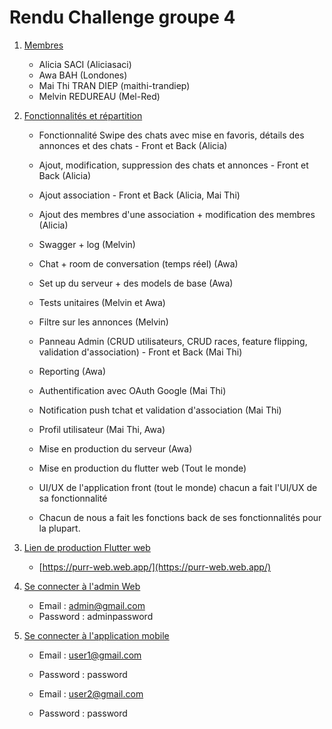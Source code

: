 # Rendu Challenge groupe 4 

1. [Membres](#membres)
   - Alicia SACI (Aliciasaci)
   - Awa BAH (Londones)
   - Mai Thi TRAN DIEP (maithi-trandiep)
   - Melvin REDUREAU (Mel-Red)

2. [Fonctionnalités et répartition](#fonctionnalités-et-répartition)
   - Fonctionnalité Swipe des chats avec mise en favoris, détails des annonces et des chats - Front et Back (Alicia)
   - Ajout, modification, suppression des chats et annonces - Front et Back (Alicia)
   - Ajout association - Front et Back (Alicia, Mai Thi)
   - Ajout des membres d'une association + modification des membres (Alicia)
   - Swagger + log (Melvin)
   - Chat + room de conversation (temps réel) (Awa)
   - Set up du serveur + des models de base (Awa)
   - Tests unitaires (Melvin et Awa)
   - Filtre sur les annonces (Melvin)
   - Panneau Admin (CRUD utilisateurs, CRUD races, feature flipping, validation d'association) - Front et Back (Mai Thi)
   - Reporting (Awa)
   - Authentification avec OAuth Google (Mai Thi)
   - Notification push tchat et validation d'association (Mai Thi)
   - Profil utilisateur (Mai Thi, Awa)
   
   - Mise en production du serveur (Awa)
   - Mise en production du flutter web (Tout le monde)
   - UI/UX de l'application front (tout le monde) chacun a fait l'UI/UX de sa fonctionnalité
   - Chacun de nous a fait les fonctions back de ses fonctionnalités pour la plupart.

3. [Lien de production Flutter web](#lien-de-production-flutter-web)
   - [https://purr-web.web.app/](https://purr-web.web.app/)

4. [Se connecter à l'admin Web](#se-connecter-à-ladmin-web)
   - Email : admin@gmail.com
   - Password : adminpassword

5. [Se connecter à l'application mobile](#se-connecter-à-lapplication-mobile)
   - Email : user1@gmail.com
   - Password : password

   - Email : user2@gmail.com
   - Password : password
